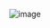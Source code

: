 ![image](https://user-images.githubusercontent.com/60480896/185373368-748b34dd-7e89-4714-bec3-0b0bee5d9105.png)
